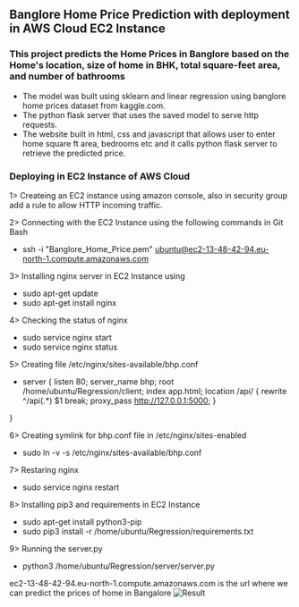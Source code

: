 ## Banglore Home Price Prediction with deployment in AWS Cloud EC2 Instance
### This project predicts the Home Prices in Banglore based on the Home's location, size of home in BHK, total square-feet area, and number of bathrooms

- The model was built using sklearn and linear regression using banglore home prices dataset from kaggle.com.
- The python flask server that uses the saved model to serve http requests. 
- The website built in html, css and javascript that allows user to enter home square ft area, bedrooms etc and it calls python flask server to retrieve the predicted price.

### Deploying in EC2 Instance of AWS Cloud
1> Createing an EC2 instance using amazon console, also in security group add a rule to allow HTTP incoming traffic.

2> Connecting with the EC2 Instance using the following commands in Git Bash
  - ssh -i "Banglore_Home_Price.pem" ubuntu@ec2-13-48-42-94.eu-north-1.compute.amazonaws.com
   
3> Installing nginx server in EC2 Instance using
  - sudo apt-get update
  - sudo apt-get install nginx
   
4> Checking the status of nginx
  - sudo service nginx start
  - sudo service nginx status
   
5> Creating file /etc/nginx/sites-available/bhp.conf
  - server {
    listen 80;
        server_name bhp;
        root /home/ubuntu/Regression/client;
        index app.html;
        location /api/ {
             rewrite ^/api(.*) $1 break;
             proxy_pass http://127.0.0.1:5000;
        }

  }
  
6> Creating symlink for bhp.conf file in /etc/nginx/sites-enabled
  - sudo ln -v -s /etc/nginx/sites-available/bhp.conf
   
7> Restaring nginx
  - sudo service nginx restart
   
8> Installing pip3 and requirements in EC2 Instance
  - sudo apt-get install python3-pip
  - sudo pip3 install -r /home/ubuntu/Regression/requirements.txt
   
9> Running the server.py
  - python3 /home/ubuntu/Regression/server/server.py

ec2-13-48-42-94.eu-north-1.compute.amazonaws.com is the url where we can predict the prices of home in Bangalore
![Result](https://github.com/guddushah/Banglore-Home-Price-Prediction/assets/40028193/36015fba-e7a8-44c2-b651-b63275d17f19)





